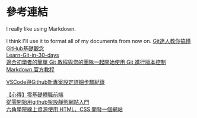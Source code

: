 # 參考連結
I really like using Markdown.

I think I'll use it to format all of my documents from now on.
[Git達人教你搞懂GitHub基礎觀念](https://www.ithome.com.tw/news/95283)<br>
[Learn-Git-in-30-days](https://github.com/doggy8088/Learn-Git-in-30-days/blob/master/zh-tw/01.md)<br>
[適合初學者的簡單 Git 教程與您的團隊一起開始使用 Git 進行版本控制](https://nulab.com/zh-tw/learn/software-development/git-tutorial/how-to-use-git/git-on-windows/push-remote-repository/)<br>
[Markdown 官方教程](https://markdown.com.cn/basic-syntax/)<br>

[VSCode與Github新專案設定詳細步驟紀錄](https://medium.com/@newpage0720/vscode%E8%88%87github%E6%96%B0%E5%B0%88%E6%A1%88%E8%A8%AD%E5%AE%9A-4a2b5621a657)<br>


[【心得】零基礎轉職前端](https://forum.gamer.com.tw/Co.php?bsn=60561&sn=86194)<br>
[從零開始用github架設靜態網站入門](https://ithelp.ithome.com.tw/articles/10257437)<br>
[六角學院線上資源使用 HTML、CSS 開發一個網站](https://courses.hexschool.com/courses/666803/lectures/14727479)<br>
